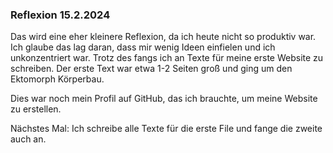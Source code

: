 ### Reflexion 15.2.2024

Das wird eine eher kleinere Reflexion, da ich heute nicht so produktiv war. Ich glaube das lag daran, dass mir wenig Ideen einfielen und ich unkonzentriert war. Trotz des fangs ich an Texte für meine erste Website zu schreiben. Der erste Text war etwa 1-2 Seiten groß und ging um den Ektomorph Körperbau.

Dies war noch mein Profil auf GitHub, das ich brauchte, um meine Website zu erstellen.

Nächstes Mal: Ich schreibe alle Texte für die erste File und fange die zweite auch an.
